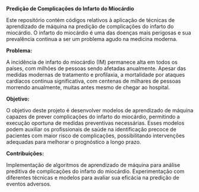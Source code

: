 **Predição de Complicações do Infarto do Miocárdio**

Este repositório contém códigos relativos à aplicação de técnicas de aprendizado de máquina na predição de complicações do infarto do miocárdio. O infarto do miocárdio é uma das doenças mais perigosas e sua prevalência continua a ser um problema agudo na medicina moderna.

**Problema:**

A incidência de infarto do miocárdio (IM) permanece alta em todos os países, com milhões de pessoas sendo afetadas anualmente. Apesar das medidas modernas de tratamento e profilaxia, a mortalidade por ataques cardíacos continua significativa, com centenas de milhares de pessoas morrendo anualmente, muitas antes mesmo de chegar ao hospital.

**Objetivo:**

O objetivo deste projeto é desenvolver modelos de aprendizado de máquina capazes de prever complicações do infarto do miocárdio, permitindo a execução oportuna de medidas preventivas necessárias. Esses modelos podem auxiliar os profissionais de saúde na identificação precoce de pacientes com maior risco de complicações, possibilitando intervenções adequadas para melhorar o prognóstico a longo prazo.

**Contribuições:**

Implementação de algoritmos de aprendizado de máquina para análise preditiva de complicações do infarto do miocárdio.
Experimentação com diferentes técnicas e modelos para avaliar sua eficácia na predição de eventos adversos.
